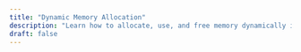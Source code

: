 ```yaml
---
title: "Dynamic Memory Allocation"
description: "Learn how to allocate, use, and free memory dynamically in C programs."
draft: false
---
```

